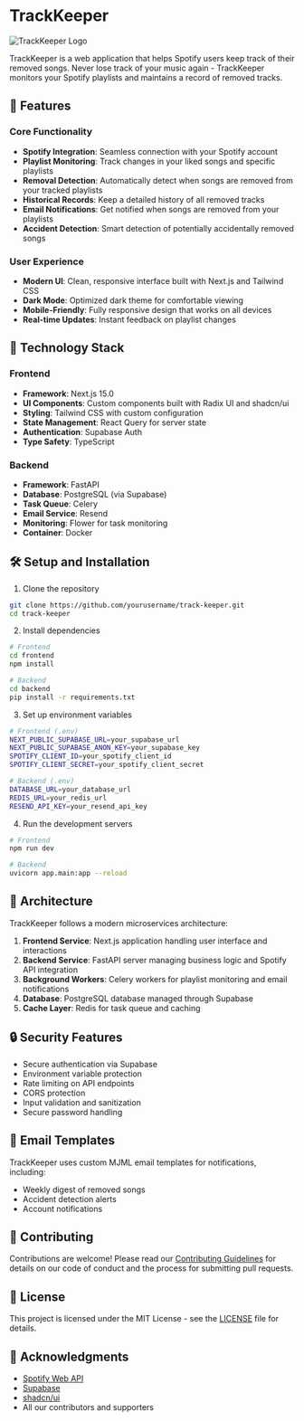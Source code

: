 # TrackKeeper

![TrackKeeper Logo](public/logo.png)

TrackKeeper is a web application that helps Spotify users keep track of their removed songs. Never lose track of your music again - TrackKeeper monitors your Spotify playlists and maintains a record of removed tracks.

## 🎵 Features

### Core Functionality
- **Spotify Integration**: Seamless connection with your Spotify account
- **Playlist Monitoring**: Track changes in your liked songs and specific playlists
- **Removal Detection**: Automatically detect when songs are removed from your tracked playlists
- **Historical Records**: Keep a detailed history of all removed tracks
- **Email Notifications**: Get notified when songs are removed from your playlists
- **Accident Detection**: Smart detection of potentially accidentally removed songs

### User Experience
- **Modern UI**: Clean, responsive interface built with Next.js and Tailwind CSS
- **Dark Mode**: Optimized dark theme for comfortable viewing
- **Mobile-Friendly**: Fully responsive design that works on all devices
- **Real-time Updates**: Instant feedback on playlist changes

## 🚀 Technology Stack

### Frontend
- **Framework**: Next.js 15.0
- **UI Components**: Custom components built with Radix UI and shadcn/ui
- **Styling**: Tailwind CSS with custom configuration
- **State Management**: React Query for server state
- **Authentication**: Supabase Auth
- **Type Safety**: TypeScript

### Backend
- **Framework**: FastAPI
- **Database**: PostgreSQL (via Supabase)
- **Task Queue**: Celery
- **Email Service**: Resend
- **Monitoring**: Flower for task monitoring
- **Container**: Docker

## 🛠️ Setup and Installation

1. Clone the repository
```bash
git clone https://github.com/yourusername/track-keeper.git
cd track-keeper
```

2. Install dependencies
```bash
# Frontend
cd frontend
npm install

# Backend
cd backend
pip install -r requirements.txt
```

3. Set up environment variables
```bash
# Frontend (.env)
NEXT_PUBLIC_SUPABASE_URL=your_supabase_url
NEXT_PUBLIC_SUPABASE_ANON_KEY=your_supabase_key
SPOTIFY_CLIENT_ID=your_spotify_client_id
SPOTIFY_CLIENT_SECRET=your_spotify_client_secret

# Backend (.env)
DATABASE_URL=your_database_url
REDIS_URL=your_redis_url
RESEND_API_KEY=your_resend_api_key
```

4. Run the development servers
```bash
# Frontend
npm run dev

# Backend
uvicorn app.main:app --reload
```

## 📐 Architecture

TrackKeeper follows a modern microservices architecture:

1. **Frontend Service**: Next.js application handling user interface and interactions
2. **Backend Service**: FastAPI server managing business logic and Spotify API integration
3. **Background Workers**: Celery workers for playlist monitoring and email notifications
4. **Database**: PostgreSQL database managed through Supabase
5. **Cache Layer**: Redis for task queue and caching

## 🔒 Security Features

- Secure authentication via Supabase
- Environment variable protection
- Rate limiting on API endpoints
- CORS protection
- Input validation and sanitization
- Secure password handling

## 📧 Email Templates

TrackKeeper uses custom MJML email templates for notifications, including:
- Weekly digest of removed songs
- Accident detection alerts
- Account notifications

## 🤝 Contributing

Contributions are welcome! Please read our [Contributing Guidelines](CONTRIBUTING.md) for details on our code of conduct and the process for submitting pull requests.

## 📄 License

This project is licensed under the MIT License - see the [LICENSE](LICENSE) file for details.

## 🙏 Acknowledgments

- [Spotify Web API](https://developer.spotify.com/documentation/web-api/)
- [Supabase](https://supabase.com/)
- [shadcn/ui](https://ui.shadcn.com/)
- All our contributors and supporters
